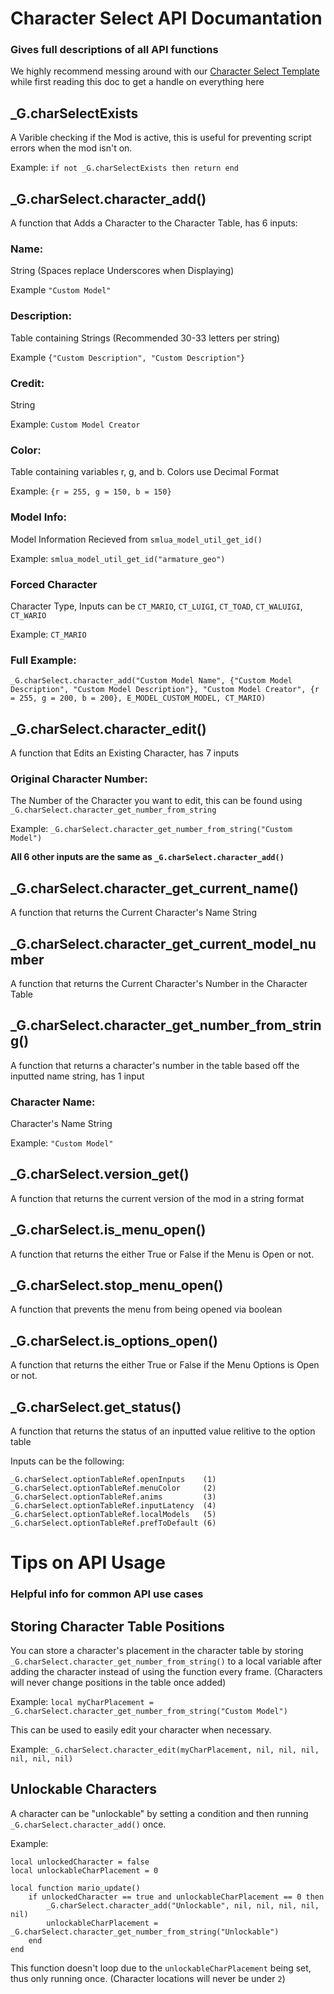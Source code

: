 # Character Select API Documantation
### Gives full descriptions of all API functions
We highly recommend messing around with our [Character Select Template](https://github.com/Squishy6094/character-select-coop/raw/main/packs/char-select-template.zip) while first reading this doc to get a handle on everything here

## _G.charSelectExists
A Varible checking if the Mod is active, this is useful for preventing script errors when the mod isn't on.

Example: `if not _G.charSelectExists then return end`

## _G.charSelect.character_add()
A function that Adds a Character to the Character Table, has 6 inputs:

### Name:
String (Spaces replace Underscores when Displaying)

Example `"Custom Model"`

### Description:
Table containing Strings (Recommended 30-33 letters per string)

Example `{"Custom Description", "Custom Description"}`

### Credit:
String

Example: `Custom Model Creator`

### Color:
Table containing variables r, g, and b. Colors use Decimal Format

Example: `{r = 255, g = 150, b = 150}`

### Model Info:
Model Information Recieved from `smlua_model_util_get_id()`

Example: `smlua_model_util_get_id("armature_geo")`

### Forced Character
Character Type, Inputs can be `CT_MARIO`, `CT_LUIGI`, `CT_TOAD`, `CT_WALUIGI`, `CT_WARIO`

Example: `CT_MARIO`

### Full Example:
```
_G.charSelect.character_add("Custom Model Name", {"Custom Model Description", "Custom Model Description"}, "Custom Model Creator", {r = 255, g = 200, b = 200}, E_MODEL_CUSTOM_MODEL, CT_MARIO)
```

## _G.charSelect.character_edit()
A function that Edits an Existing Character, has 7 inputs

### Original Character Number:
The Number of the Character you want to edit, this can be found using `_G.charSelect.character_get_number_from_string`

Example: `_G.charSelect.character_get_number_from_string("Custom Model")`

**All 6 other inputs are the same as `_G.charSelect.character_add()`**

## _G.charSelect.character_get_current_name()
A function that returns the Current Character's Name String

## _G.charSelect.character_get_current_model_number
A function that returns the Current Character's Number in the Character Table

## _G.charSelect.character_get_number_from_string()
A function that returns a character's number in the table based off the inputted name string, has 1 input

### Character Name:
Character's Name String

Example: `"Custom Model"`

## _G.charSelect.version_get()
A function that returns the current version of the mod in a string format

## _G.charSelect.is_menu_open()
A function that returns the either True or False if the Menu is Open or not.

## _G.charSelect.stop_menu_open()
A function that prevents the menu from being opened via boolean

## _G.charSelect.is_options_open()
A function that returns the either True or False if the Menu Options is Open or not.

## _G.charSelect.get_status()
A function that returns the status of an inputted value relitive to the option table

Inputs can be the following:
```
_G.charSelect.optionTableRef.openInputs    (1)
_G.charSelect.optionTableRef.menuColor     (2)
_G.charSelect.optionTableRef.anims         (3)
_G.charSelect.optionTableRef.inputLatency  (4)
_G.charSelect.optionTableRef.localModels   (5)
_G.charSelect.optionTableRef.prefToDefault (6)
```

# Tips on API Usage
### Helpful info for common API use cases

## Storing Character Table Positions
You can store a character's placement in the character table by storing `_G.charSelect.character_get_number_from_string()` to a local variable after adding the character instead of using the function every frame. (Characters will never change positions in the table once added)

Example: `local myCharPlacement = _G.charSelect.character_get_number_from_string("Custom Model")`

This can be used to easily edit your character when necessary.

Example: `_G.charSelect.character_edit(myCharPlacement, nil, nil, nil, nil, nil, nil)`

## Unlockable Characters
A character can be "unlockable" by setting a condition and then running `_G.charSelect.character_add()` once.

Example:
```
local unlockedCharacter = false
local unlockableCharPlacement = 0

local function mario_update()
    if unlockedCharacter == true and unlockableCharPlacement == 0 then
        _G.charSelect.character_add("Unlockable", nil, nil, nil, nil, nil)
        unlockableCharPlacement = _G.charSelect.character_get_number_from_string("Unlockable")
    end
end
```
This function doesn't loop due to the `unlockableCharPlacement` being set, thus only running once. (Character locations will never be under `2`)
